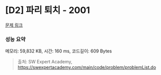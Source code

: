 # [D2] 파리 퇴치 - 2001 

[문제 링크](https://swexpertacademy.com/main/code/problem/problemDetail.do?contestProbId=AV5PzOCKAigDFAUq) 

### 성능 요약

메모리: 59,832 KB, 시간: 160 ms, 코드길이: 609 Bytes



> 출처: SW Expert Academy, https://swexpertacademy.com/main/code/problem/problemList.do